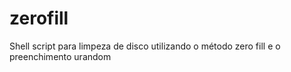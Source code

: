# zerofill
Shell script para limpeza de disco utilizando o método zero fill e o preenchimento urandom
